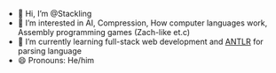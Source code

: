 - 👋 Hi, I’m @Stackling
- 👀 I’m interested in AI, Compression, How computer languages work, Assembly programming games (Zach-like et.c)
- 🌱 I’m currently learning full-stack web development and [ANTLR](https://www.antlr.org) for parsing language
- 😄 Pronouns: He/him
